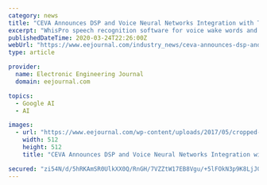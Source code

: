 ```yaml
---
category: news
title: "CEVA Announces DSP and Voice Neural Networks Integration with TensorFlow Lite for Microcontrollers"
excerpt: "WhisPro speech recognition software for voice wake words and custom command models now available with open source TensorFlow Lite for Microcontrollers implementing machine learning at the edge TensorFlow Lite for Microcontrollers from Google is ..."
publishedDateTime: 2020-03-24T22:26:00Z
webUrl: "https://www.eejournal.com/industry_news/ceva-announces-dsp-and-voice-neural-networks-integration-with-tensorflow-lite-for-microcontrollers/"
type: article

provider:
  name: Electronic Engineering Journal
  domain: eejournal.com

topics:
  - Google AI
  - AI

images:
  - url: "https://www.eejournal.com/wp-content/uploads/2017/05/cropped-EEJ_favicon_2020-copy.png"
    width: 512
    height: 512
    title: "CEVA Announces DSP and Voice Neural Networks Integration with TensorFlow Lite for Microcontrollers"

secured: "zi54N/d/5hRKAmSR0UlkXX0Q/RnGH/7VZZtW17EB8Vgu/+5lFOkN3p9K8LjJGyxGjiujVq0RWbv7zjlO+ZN6tDcvbA1wmetK6ju/GlO4MNdoqws+Jiuz2sAJhJVJdoMJbSrELy2cRag9PAd3cKcqCfRxT7myRZOZQRaCwSTzc6TFPtl7MBpishaevDSevSfs2NT2IQokVQZ81Ig0slfDSRvCU0MAJA7kXHc95Ko8xkXldIS0m3vyEz5YVdlKTvbWmVIysCAyJYwHME9mGxgqluVPVB74JkL6I5trbWQOeJZh3cbk4OX7Ko0ld6IA9nJM;RRL7NKYdcEgosBv8II7r2Q=="
---
```


